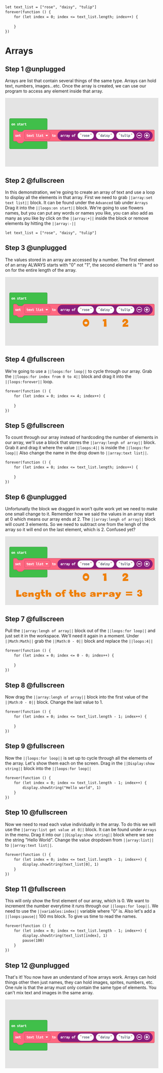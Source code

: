 ```ghost
let text_list = ["rose", "daisy", "tulip"]
forever(function () {
    for (let index = 0; index <= text_list.length; index++) {
    	
    }
})
```


# Arrays

## Step 1 @unplugged

Arrays are list that contain several things of the same type. Arrays can hold text, numbers, images...etc. Once the array is created, we can use our program to access any element inside that array. 

![BrainPad Array](../static/images/array.jpg)

## Step 2 @fullscreen

In this demonstration, we're going to create an array of text and use a loop to display all the elements in that array. First we need to grab ``||array:set text list||`` block. It can be found under the `Advanced` tab under `Arrays`
Drag it into the ``||loops:on start||`` block.  We're going to use flowers names, but you can put any words or names you like, you can also add as many as you like by click on the ``||array:+||`` inside the block
or remove elements by hitting the ``||array:-||``

```blocks
let text_list = ["rose", "daisy", "tulip"]
```
## Step 3 @unplugged

The values stored in an array are accessed by a number. The first element of an array ALWAYS starts with "0" not "1", the second element is "1" and so on for the entire length of the array. 

![BrainPad Array Elements](../static/images/arrayElements.jpg)

## Step 4 @fullscreen

We're going to use a ``||loops:for loop||`` to cycle through our array. Grab the ``||loops:for index from 0 to 4||`` block and drag it into the ``||loops:forever||`` loop. 

```blocks
forever(function () {
    for (let index = 0; index <= 4; index++) {
    	
    }
})
```
## Step 5 @fullscreen
To count through our array instead of hardcoding the number of elements in our array, we'll use a block that stores the ``||array:lengh of array||`` block. Grab it and drag it where the value ``||loops:4||`` is inside the ``||loops:for loop||`` 
Also change the name in the drop down to ``||array:text list||``.

```blocks
forever(function () {
    for (let index = 0; index <= text_list.length; index++) {
    	
    }
})
```

## Step 6 @unplugged
Unfortunatly the block we dragged in won't quite work yet we need to make one small change to it. Remember how we said the values in an array start at 0 which means our array ends at 2. The ``||array:lengh of array||`` block 
will count 3 elements. So we need to subtract one from the lengh of the array so it will end on the last element, which is 2. Confused yet?

![BrainPad Array Elements](../static/images/arrayLength.jpg)

## Step 7 @fullscreen
Pull the  ``||array:lengh of array||`` block out of the ``||loops:for loop||`` and just set it in the workspace. We'll need it again in a moment. Under ``||Math:Math||`` grab the ``||Math:0 - 0||`` block and replace the 
``||loops:4||``

```blocks
forever(function () {
    for (let index = 0; index <= 0 - 0; index++) {
    	
    }
})
```

## Step 8 @fullscreen
Now drag the ``||array:lengh of array||`` block into the first value of the ``||Math:0 - 0||`` block. Change the last value to 1. 

```blocks
forever(function () {
    for (let index = 0; index <= text_list.length - 1; index++) {
    	
    }
})
```

## Step 9 @fullscreen
Now the ``||loops:for loop||`` is set up to cycle through all the elements of the array. Let's show them each on the screen. Drag in the ``||Display:show string||`` block into the ``||loops:for loop||``

```blocks
forever(function () {
    for (let index = 0; index <= text_list.length - 1; index++) {
        display.showString("Hello world", 1)
    }
})
```

## Step 10 @fullscreen
Now we need to read each value individually in the array. To do this we will use the ``||array:list get value at 0||`` block. It can be found under `Arrays` in the menu. Drag it into our ``||Display:show string||`` block
where we see the string "Hello World". Change the value dropdown from ``||array:list||`` to ``||array:text list||``. 

```blocks
forever(function () {
    for (let index = 0; index <= text_list.length - 1; index++) {
        display.showString(text_list[0], 1)
    }
})
```

## Step 11 @fullscreen
This will only show the first element of our array, which is 0. We want to increment the number everytime it runs through our ``||loops:for loop||``. We need to use the ``||variables:index||`` variable where
"0" is. Also let's add a ``||loops:pause||`` 100 ms block. To give us time to read the names. 

```blocks
forever(function () {
    for (let index = 0; index <= text_list.length - 1; index++) {
        display.showString(text_list[index], 1)
        pause(100)
    }
})
```
## Step 12 @unplugged
That's it! You now have an understand of how arrays work. Arrays can hold things other then just names, they can hold images, sprites, numbers, etc. One rule is that the array must only contain
the same type of elements. You can't mix text and images in the same array. 

![BrainPad Array](../static/images/array.jpg)